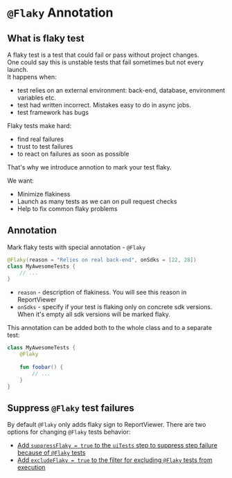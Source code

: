 # `@Flaky` Annotation

## What is flaky test

A flaky test is a test that could fail or pass without project changes.  
One could say this is unstable tests that fail sometimes but not every launch.  
It happens when: 
- test relies on an external environment: back-end, database, environment variables etc.
- test had written incorrect. Mistakes easy to do in async jobs.
- test framework has bugs

Flaky tests make hard:
- find real failures
- trust to test failures
- to react on failures as soon as possible

That's why we introduce annotion to mark your test flaky. 

We want:
- Minimize flakiness
- Launch as many tests as we can on pull request checks
- Help to fix common flaky problems

## Annotation

Mark flaky tests with special annotation - `@Flaky`

```kotlin
@Flaky(reason = "Relies on real back-end", onSdks = [22, 28])
class MyAwesomeTests {
    // ...
}
```

- `reason` - description of flakiness. You will see this reason in ReportViewer
- `onSdks` - specify if your test is flaking only on concrete sdk versions. When it's empty all sdk versions will be marked flaky.

This annotation can be added both to the whole class and to a separate test:

```kotlin
class MyAwesomeTests {
    @Flaky
    
    fun foobar() {
        // ...
    }
}
```

## Suppress `@Flaky` test failures

By default `@Flaky` only adds flaky sign to ReportViewer.
There are two options for changing `@Flaky` tests behavior:
- [Add `suppressFlaky = true` to the `uiTests` step to suppress step failure because of `@Flaky` tests](../projects/CiSteps.md#ui-tests)
- [Add `excludeFlaky = true` to the filter for excluding `@Flaky` tests from execution](md#filter-flaky-tests)
